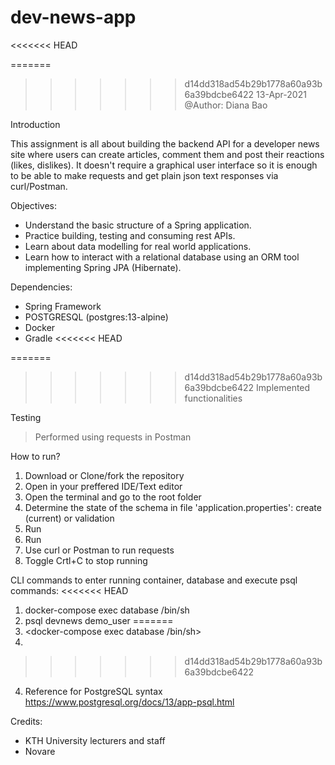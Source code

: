 # dev-news-app
<<<<<<< HEAD

=======
>>>>>>> d14dd318ad54b29b1778a60a93b6a39bdcbe6422
13-Apr-2021
@Author: Diana Bao

Introduction

This assignment is all about building the backend API for a developer news site where users can create articles, comment them and post their reactions (likes, dislikes). It doesn't require a graphical user interface so it is enough to be able to make requests and get plain json text responses via curl/Postman.

Objectives:
- Understand the basic structure of a Spring application.
- Practice building, testing and consuming rest APIs.
- Learn about data modelling for real world applications.
- Learn how to interact with a relational database using an ORM tool implementing Spring JPA (Hibernate).

Dependencies:
- Spring Framework
- POSTGRESQL (postgres:13-alpine)
- Docker
- Gradle
<<<<<<< HEAD

=======
 
>>>>>>> d14dd318ad54b29b1778a60a93b6a39bdcbe6422
Implemented functionalities


Testing
> Performed using requests in Postman

How to run?
1. Download or Clone/fork the repository
2. Open in your preffered IDE/Text editor
3. Open the terminal and go to the root folder
4. Determine the state of the schema in file 'application.properties': create (current) or validation
5. Run <docker-compose up>
6. Run <gradle BootRun>
7. Use curl or Postman to run requests
8. Toggle Crtl+C to stop running

CLI commands to enter running container, database and execute psql commands:
<<<<<<< HEAD
1. docker-compose exec database /bin/sh
2. psql devnews demo_user
=======
1. <docker-compose exec database /bin/sh>
2. <psql devnews demo_user>
>>>>>>> d14dd318ad54b29b1778a60a93b6a39bdcbe6422
4. Reference for PostgreSQL syntax https://www.postgresql.org/docs/13/app-psql.html

Credits:
- KTH University lecturers and staff
- Novare

